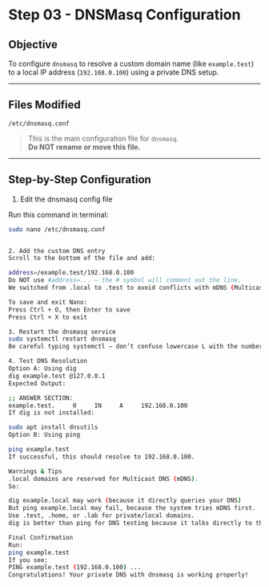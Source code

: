 # Step 03 - DNSMasq Configuration

## Objective
To configure `dnsmasq` to resolve a custom domain name (like `example.test`) to a local IP address (`192.168.0.100`) using a private DNS setup.

---

## Files Modified

`/etc/dnsmasq.conf`  
> This is the main configuration file for `dnsmasq`.  
> **Do NOT rename or move this file.**

---

## Step-by-Step Configuration

1. Edit the dnsmasq config file

Run this command in terminal:
```bash
sudo nano /etc/dnsmasq.conf


2. Add the custom DNS entry
Scroll to the bottom of the file and add:

address=/example.test/192.168.0.100
Do NOT use #address=... — the # symbol will comment out the line.
We switched from .local to .test to avoid conflicts with mDNS (Multicast DNS).

To save and exit Nano:
Press Ctrl + O, then Enter to save
Press Ctrl + X to exit

3. Restart the dnsmasq service
sudo systemctl restart dnsmasq
Be careful typing systemctl — don’t confuse lowercase L with the number 1.

4. Test DNS Resolution
Option A: Using dig
dig example.test @127.0.0.1
Expected Output:

;; ANSWER SECTION:
example.test.     0     IN     A     192.168.0.100
If dig is not installed:

sudo apt install dnsutils
Option B: Using ping

ping example.test
If successful, this should resolve to 192.168.0.100.

Warnings & Tips
.local domains are reserved for Multicast DNS (mDNS).
So:

dig example.local may work (because it directly queries your DNS)
But ping example.local may fail, because the system tries mDNS first.
Use .test, .home, or .lab for private/local domains.
dig is better than ping for DNS testing because it talks directly to the DNS server, not the whole system resolver.

Final Confirmation
Run:
ping example.test
If you see:
PING example.test (192.168.0.100) ...
Congratulations! Your private DNS with dnsmasq is working properly!


